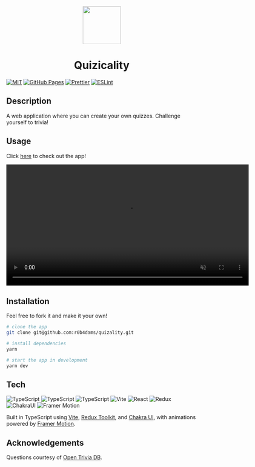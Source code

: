 <div align="center">
  <image width='100px' src="public/logo.svg">
  <h1>Quizicality</h1>
</div>

[![MIT](https://img.shields.io/badge/license-MIT-blue)](https://opensource.org/licenses/MIT)
[![GitHub Pages](https://img.shields.io/github/deployments/r0b4dams/quizality/github-pages?logo=github&label=deployment)](https://r0b4dams.github.io/quizality/)
[![Prettier](https://img.shields.io/badge/style-prettier-ff69b4.svg)](https://github.com/prettier/prettier)
[![ESLint](https://github.com/r0b4dams/quizality/workflows/Lint/badge.svg)](https://github.com/eslint/eslint)

## Description

A web application where you can create your own quizzes. Challenge yourself to trivia!

## Usage

Click [here](https://r0b4dams.github.io/quizicality/) to check out the app!

<video width="640" loop muted autoplay>
  <source src="assets/demo.mp4" type="video/mp4">
</video>

## Installation

Feel free to fork it and make it your own!

```bash
# clone the app
git clone git@github.com:r0b4dams/quizality.git

# install dependencies
yarn

# start the app in development
yarn dev
```

## Tech

![TypeScript](https://img.shields.io/badge/HTML-gray?logo=html5)
![TypeScript](https://img.shields.io/badge/CSS-gray?logo=css3)
![TypeScript](https://img.shields.io/badge/TypeScript-gray?logo=typescript)
![Vite](https://img.shields.io/badge/Vite-gray?logo=vite)
![React](https://img.shields.io/badge/React-gray?logo=react)
![Redux](https://img.shields.io/badge/Redux-gray?logo=redux)
![ChakraUI](https://img.shields.io/badge/Chakra_UI-gray?logo=chakraui)
![Framer Motion](https://img.shields.io/badge/Framer_Motion-gray?logo=framer)

Built in TypeScript using [Vite](https://vitejs.dev/), [Redux Toolkit](https://redux-toolkit.js.org/), and [Chakra UI](https://chakra-ui.com/), with animations powered by [Framer Motion](https://www.framer.com/motion/).

## Acknowledgements

Questions courtesy of [Open Trivia DB](https://opentdb.com/).

